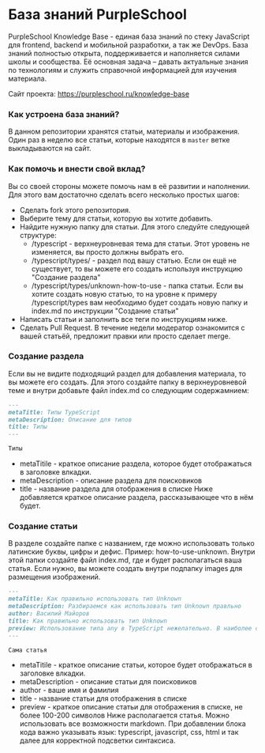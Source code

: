 # База знаний PurpleSchool
PurpleSchool Knowledge Base - единая база знаний по стеку JavaScript для frontend, backend и мобильной разработки, а так же DevOps. 
База знаний полностью открыта, поддерживается и наполняется силами школы и сообщества. Её основная задача – давать актуальные знания по технологиям и служить справочной информацией для изучения материала.

Сайт проекта: https://purpleschool.ru/knowledge-base

### Как устроена база знаний?
В данном репозитории хранятся статьи, материалы и изображения. Один раз в неделю все статьи, которые находятся в `master` ветке выкладываются на сайт.

### Как помочь и внести свой вклад?
Вы со своей стороны можете помочь нам в её развитии и наполнении. Для этого вам достаточно сделать всего несколько простых шагов:
- Сделать fork этого репозитория.
- Выберите тему для статьи, которую вы хотите добавить.
- Найдите нужную папку для статьи. Для этого следуйте следующей структуре:
	- /typescript - верхнеуровневая тема для статьи. Этот уровень не изменяется, вы просто должны выбрать его.
	- /typescript/types/ - раздел под вашу статью. Если он ещё не существует, то вы можете его создать используя инструкцию "Создание раздела"
	- /typescript/types/unknown-how-to-use - папка статьи. Если вы хотите создать новую статью, то на уровне к примеру /typescript/types вам необходимо будет создать новую папку и index.md по инструкции "Создание статьи"
- Написать статьи и заполнить все теги по инструкциям ниже.
- Сделать Pull Request.
В течение недели модератор ознакомится с вашей статьёй, предложит правки или просто сделает merge.

### Создание раздела
Если вы не видите подходящий раздел для добавления материала, то вы можете его создать. Для этого создайте папку в верхнеуровневой теме и внутри добавьте файл index.md со следующим содержамнием:

```markdown
---
metaTitle: Типы TypeScript
metaDescription: Описание для типов
title: Типы
---

Типы
```
- metaTitile - краткое описание раздела, которое будет отображаться в заголовке влкадки.
- metaDescription - описание раздела для поисковиков
- title - название раздела для отображения в списке
Ниже добавляется краткое описание раздела, рассказывающее что в нём будет.

### Создание статьи
В разделе создайте папке с названием, где можно использовать только латинские буквы, цифры и дефис. Пример: how-to-use-unknown.
Внутри этой папки создайте файл index.md, где и будет располагаться ваша статья. Если нужно, вы можете создать внутри подпапку images для размещения изображений.

```markdown
---
metaTitle: Как правильно использовать тип Unknown
metaDescription: Разбираемся как использовать тип Unknown правльно
author: Василий Майоров
title: Как правильно использовать тип Unknown
preview: Использование типа any в TypeScript нежелательно. В наиболее строгом режиме (оно настраивается) использование any невозможно, что значительно повышает типобезопасность кода. С другой стороны, существует немало ситуаций, когда тип неизвестен, но работа с ним должна быть типобезопасна.
---

Сама статья
```
- metaTitile - краткое описание статьи, которое будет отображаться в заголовке влкадки.
- metaDescription - описание статьи для поисковиков
- author - ваше имя и фамилия
- title - название статьи для отображения в списке
- preview - краткое описание статьи для отображения в списке, не более 100-200 символов
Ниже располагается статья. Можно использовать все возможности markdown. При добавлении блока кода важно указывать язык: typescript, javascript, css, html и так далее для корректной подсветки синтаксиса.
